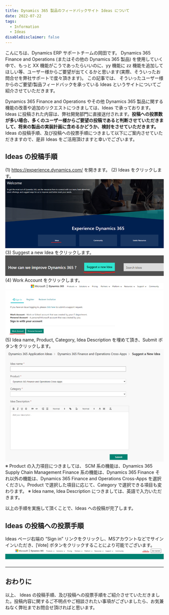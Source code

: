 ```yaml
---
title: Dynamics 365 製品のフィードバックサイト Ideas について
date: 2022-07-22
tags:
  - Information
  - Ideas
disableDisclaimer: false
---
```


こんにちは、Dynamics ERP サポートチームの岡田です。
Dynamics 365 Finance and Operations (またはその他の Dynamics 365 製品) を使用していく中で、もっと XX 機能がこうであったらいいのに、yy 機能に zz 機能を追加してほしい等、ユーザー様からご要望が出てくるかと思います(実際、そういったお問合せを弊社サポートで度々頂きます)。
この記事では、 そういったユーザー様からのご要望/製品フィードバックを承っている Ideas というサイトについてご紹介させていただきます。

<!-- more -->

Dynamics 365 Finance and Operations やその他 Dynamics 365 製品に関する機能の改善や追加のリクエストにつきましては、Ideas で承っております。
Ideas に投稿された内容は、弊社開発部門に直接送付されます。**投稿への投票数が多い場合、多くのユーザー様からご要望の投稿であると判断させていただきまして、将来の製品の実装計画に含めるかどうか、検討をさせていただきます。**
Ideas の投稿手順、及び投稿への投票手順につきまして以下にご案内させていただきますので、是非 Ideas をご活用頂けますと幸いでございます。

## Ideas の投稿手順
(1) https://experience.dynamics.com/ を開きます。
(2) Ideas をクリックします。
![](./how-to-post-ideas/ideas1.png)
(3) Suggest a new Idea をクリックします。
![](./how-to-post-ideas/ideas2.png)
(4) Work Account をクリックします。
![](./how-to-post-ideas/ideas3.png)
(5) Idea name, Product, Category, Idea Description を埋めて頂き、Submit ボタンをクリックします。
![](./how-to-post-ideas/ideas4.png)
※ Product の入力項目につきましては、
   SCM 系の機能は、Dynamics 365 Supply Chain Management
   Finance 系の機能は、Dynamics 365 Finance
   それ以外の機能は、Dynamics 365 Finance and Operations Cross-Apps
   を選択ください。Product で選択した項目に応じて、Category で選択できる項目も変わります。
※ Idea name, Idea Description につきましては、英語で入力いただきます。

以上の手順を実施して頂くことで、Ideas への投稿が完了します。

## Ideas の投稿への投票手順
Ideas ページ右端の “Sign in” リンクをクリックし、MSアカウントなどでサインインいただき、[Vote] ボタンをクリックすることにより可能でございます。
![](./how-to-post-ideas/ideas5.png)

---
## おわりに  
以上、 Ideas の投稿手順、及び投稿への投票手順をご紹介させていただきました。投稿内容に関するご不明点やご相談されたい事項がございましたら、お気兼ねなく弊社までお問合せ頂ければと思います。
